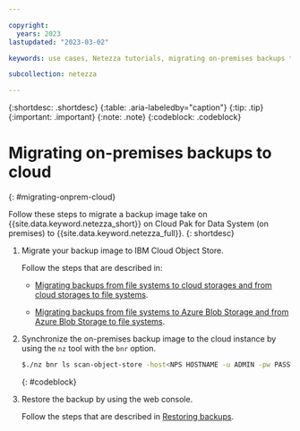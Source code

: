 ```yaml
---

copyright:
  years: 2023
lastupdated: "2023-03-02"

keywords: use cases, Netezza tutorials, migrating on-premises backups to cloud, migrating

subcollection: netezza

---
```


{:shortdesc: .shortdesc}
{:table: .aria-labeledby="caption"}
{:tip: .tip}
{:important: .important}
{:note: .note}
{:codeblock: .codeblock}

# Migrating on-premises backups to cloud
{: #migrating-onprem-cloud}

Follow these steps to migrate a backup image take on {{site.data.keyword.netezza_short}} on Cloud Pak for Data System (on premises) to {{site.data.keyword.netezza_full}}.
{: shortdesc}

1. Migrate your backup image to IBM Cloud Object Store.

   Follow the steps that are described in:

   - [Migrating backups from file systems to cloud storages and from cloud storages to file systems](https://www.ibm.com/docs/en/netezza?topic=mb-migrating-backups-from-file-systems-cloud-storages-from-cloud-storages-file-systems).

   - [Migrating backups from file systems to Azure Blob Storage and from Azure Blob Storage to file systems](https://www.ibm.com/docs/en/netezza?topic=mb-migrating-backups-from-file-systems-azure-blob-storage-from-azure-blob-storage-file-systems).

1. Synchronize the on-premises backup image to the cloud instance by using the `nz` tool with the `bnr` option.

   ```sh
   $./nz bnr ls scan-object-store -host<NPS HOSTNAME -u ADMIN -pw PASSWORD -unique-id BACKUP UNIQUE ID
   ```
   {: #codeblock}

1. Restore the backup by using the web console.

   Follow the steps that are described in [Restoring backups](/docs/netezza?topic=netezza-bnr-webconsole#restore-backups).
